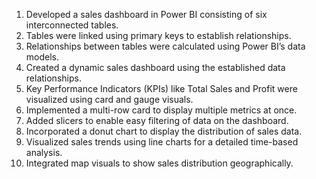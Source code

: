 1. Developed a sales dashboard in Power BI consisting of six interconnected tables.
2. Tables were linked using primary keys to establish relationships.
3. Relationships between tables were calculated using Power BI’s data models.
4. Created a dynamic sales dashboard using the established data relationships.
5. Key Performance Indicators (KPIs) like Total Sales and Profit were visualized using card and gauge visuals.
6. Implemented a multi-row card to display multiple metrics at once.
7. Added slicers to enable easy filtering of data on the dashboard.
8. Incorporated a donut chart to display the distribution of sales data.
9. Visualized sales trends using line charts for a detailed time-based analysis.
10. Integrated map visuals to show sales distribution geographically.
